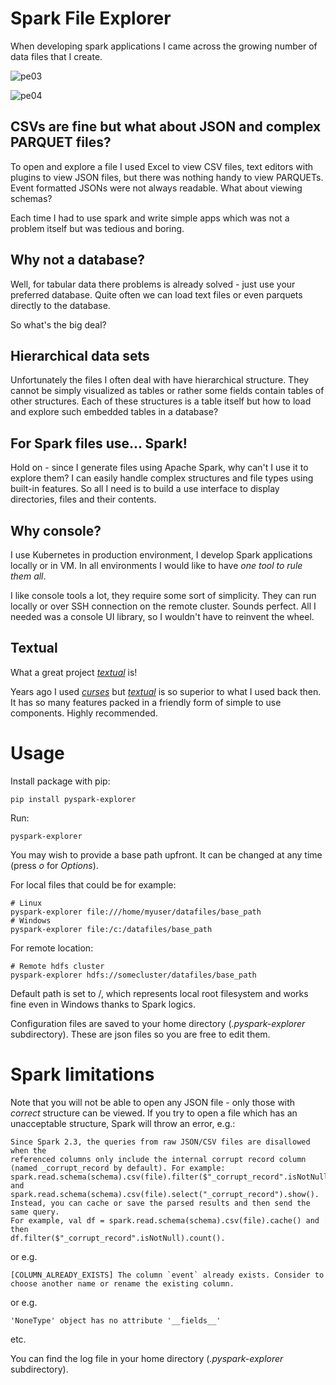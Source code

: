 # Spark File Explorer
When developing spark applications I came across the growing number of data files that I create. 

![pe03](https://github.com/user-attachments/assets/e7d51949-2868-4b1c-ac4a-3807d0f4a41a)

![pe04](https://github.com/user-attachments/assets/442d70e5-8098-4bbf-87db-a9cddbeaf223)

## CSVs are fine but what about JSON and complex PARQUET files?

To open and explore a file I used Excel to view CSV files, text editors with plugins to view JSON files, 
but there was nothing handy to view PARQUETs. Event formatted JSONs were not always readable. What about viewing schemas? 

Each time I had to use spark and write simple apps which was not a problem itself but was tedious and boring.

## Why not a database?

Well, for tabular data there problems is already solved - just use your preferred database.
Quite often we can load text files or even parquets directly to the database. 

So what's the big deal?

## Hierarchical data sets

Unfortunately the files I often deal with have hierarchical structure. They cannot be simply visualized as tables
or rather some fields contain tables of other structures. Each of these structures is a table itself but how to load 
and explore such embedded tables in a database?

## For Spark files use... Spark! 

Hold on - since I generate files using Apache Spark, why can't I use it to explore them?
I can easily handle complex structures and file types using built-in features. So all I need is to build a use interface 
to display directories, files and their contents.

## Why console?

I use Kubernetes in production environment, I develop Spark applications locally or in VM. 
In all environments I would like to have _one tool to rule them all_.  

I like console tools a lot, they require some sort of simplicity. They can run locally or over SSH connection on 
the remote cluster. Sounds perfect. All I needed was a console UI library, so I wouldn't have to reinvent the wheel.

## Textual

What a great project [_textual_](https://textual.textualize.io/) is! 

Years ago I used [_curses_](https://docs.python.org/3/library/curses.html) but 
[_textual_](https://textual.textualize.io/) is so superior to what I used back then. It has so many features packed in
a friendly form of simple to use components. Highly recommended.

# Usage

Install package with pip:
    
    pip install pyspark-explorer

Run:

    pyspark-explorer

You may wish to provide a base path upfront. It can be changed at any time (press _o_ for _Options_).

For local files that could be for example:

    # Linux
    pyspark-explorer file:///home/myuser/datafiles/base_path
    # Windows
    pyspark-explorer file:/c:/datafiles/base_path

For remote location:

    # Remote hdfs cluster
    pyspark-explorer hdfs://somecluster/datafiles/base_path

Default path is set to /, which represents local root filesystem and works fine even in Windows thanks to Spark logics.

Configuration files are saved to your home directory (_.pyspark-explorer_ subdirectory). 
These are json files so you are free to edit them.

# Spark limitations

Note that you will not be able to open any JSON file - only those with _correct_ structure can be viewed. If you try to open a file which has an unacceptable structure, Spark will throw an error, e.g.:

    Since Spark 2.3, the queries from raw JSON/CSV files are disallowed when the
    referenced columns only include the internal corrupt record column
    (named _corrupt_record by default). For example:
    spark.read.schema(schema).csv(file).filter($"_corrupt_record".isNotNull).count()
    and spark.read.schema(schema).csv(file).select("_corrupt_record").show().
    Instead, you can cache or save the parsed results and then send the same query.
    For example, val df = spark.read.schema(schema).csv(file).cache() and then
    df.filter($"_corrupt_record".isNotNull).count().

or e.g.

    [COLUMN_ALREADY_EXISTS] The column `event` already exists. Consider to choose another name or rename the existing column.

or e.g.

    'NoneType' object has no attribute '__fields__'

etc.

You can find the log file in your home directory (_.pyspark-explorer_ subdirectory).